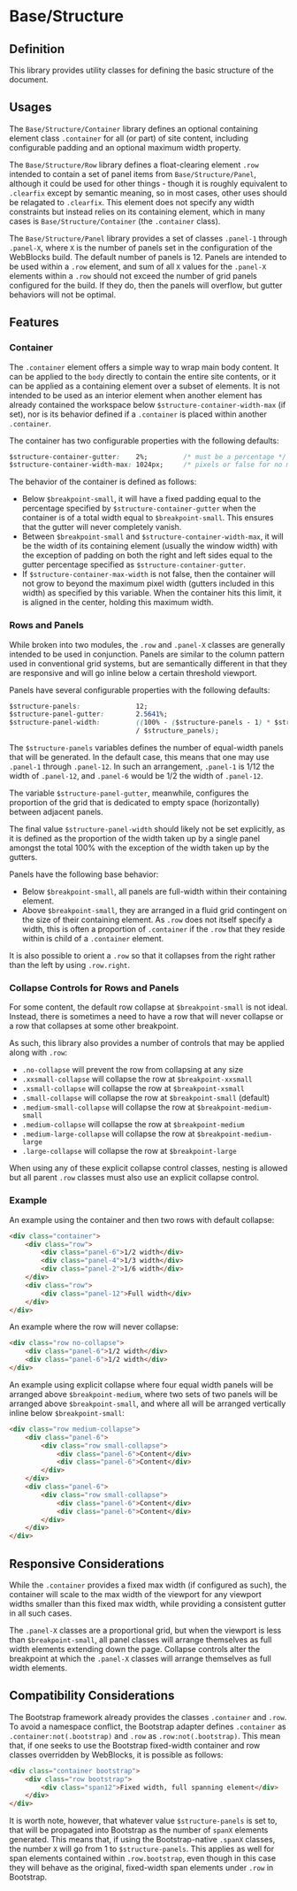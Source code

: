 # Base/Structure

## Definition

This library provides utility classes for defining the basic structure of the 
document.

## Usages

The `Base/Structure/Container` library defines an optional containing element 
class `.container` for all (or part) of site content, including configurable 
padding and an optional maximum width property.

The `Base/Structure/Row` library defines a float-clearing element `.row`
intended to contain a set of panel items from `Base/Structure/Panel`, although
it could be used for other things - though it is roughly equivalent to 
`.clearfix` except by semantic meaning, so in most cases, other uses should be
relagated to `.clearfix`. This element does not specify any width constraints 
but instead relies on its containing element, which in many cases is 
`Base/Structure/Container` (the `.container` class).

The `Base/Structure/Panel` library provides a set of classes `.panel-1` through
`.panel-X`, where `X` is the number of panels set in the configuration of the
WebBlocks build. The default number of panels is 12. Panels are intended to be
used within a `.row` element, and sum of all `X` values for the `.panel-X` 
elements within a `.row` should not exceed the number of grid panels configured 
for the build. If they do, then the panels will overflow, but gutter behaviors
will not be optimal.

## Features

### Container

The `.container` element offers a simple way to wrap main body content. It can
be applied to the `body` directly to contain the entire site contents, or it can
be applied as a containing element over a subset of elements. It is not intended
to be used as an interior element when another element has already contained the
workspace below `$structure-container-width-max` (if set), nor is its behavior 
defined if a `.container` is placed within another `.container`.

The container has two configurable properties with the following defaults:

```css
$structure-container-gutter:    2%;         /* must be a percentage */
$structure-container-width-max: 1024px;     /* pixels or false for no max */
```

The behavior of the container is defined as follows:

* Below `$breakpoint-small`, it will have a fixed padding equal to the 
percentage specified by `$structure-container-gutter` when the container is of 
a total width equal to `$breakpoint-small`. This ensures that the gutter will
never completely vanish.
* Between `$breakpoint-small` and `$structure-container-width-max`, it will be
the width of its containing element (usually the window width) with the 
exception of padding on both the right and left sides equal to the gutter 
percentage specified as `$structure-container-gutter`.
* If `$structure-container-max-width` is not false, then the container will not 
grow to beyond the maximum pixel width (gutters included in this width) as
specified by this variable. When the container hits this limit, it is aligned
in the center, holding this maximum width.

### Rows and Panels

While broken into two modules, the `.row` and `.panel-X` classes are generally 
intended to be used in conjunction. Panels are similar to the column pattern
used in conventional grid systems, but are semantically different in that
they are responsive and will go inline below a certain threshold viewport.

Panels have several configurable properties with the following defaults:

```css
$structure-panels:              12;
$structure-panel-gutter:        2.5641%;
$structure-panel-width:         ((100% - ($structure-panels - 1) * $structure-panel-gutter)
                                / $structure_panels);
```

The `$structure-panels` variables defines the number of equal-width panels that
will be generated. In the default case, this means that one may use `.panel-1`
through `.panel-12`. In such an arrangement, `.panel-1` is 1/12 the width of 
`.panel-12`, and `.panel-6` would be 1/2 the width of `.panel-12`. 

The variable `$structure-panel-gutter`, meanwhile, configures the proportion of 
the grid that is dedicated to empty space (horizontally) between adjacent 
panels. 

The final value `$structure-panel-width` should likely not be set explicitly, as
it is defined as the proportion of the width taken up by a single panel amongst 
the total 100% with the exception of the width taken up by the gutters.

Panels have the following base behavior:

* Below `$breakpoint-small`, all panels are full-width within their containing
element.
* Above `$breakpoint-small`, they are arranged in a fluid grid contingent on the
size of their containing element. As `.row` does not itself specify a width,
this is often a proportion of `.container` if the `.row` that they reside within
is child of a `.container` element.

It is also possible to orient a `.row` so that it collapses from the right 
rather than the left by using `.row.right`.

### Collapse Controls for Rows and Panels

For some content, the default row collapse at `$breakpoint-small` is not ideal. 
Instead, there is sometimes a need to have a row that will never collapse or a 
row that collapses at some other breakpoint.

As such, this library also provides a number of controls that may be applied 
along with `.row`:

* `.no-collapse` will prevent the row from collapsing at any size
* `.xxsmall-collapse` will collapse the row at `$breakpoint-xxsmall`
* `.xsmall-collapse` will collapse the row at `$breakpoint-xsmall`
* `.small-collapse` will collapse the row at `$breakpoint-small` (default)
* `.medium-small-collapse` will collapse the row at `$breakpoint-medium-small`
* `.medium-collapse` will collapse the row at `$breakpoint-medium`
* `.medium-large-collapse` will collapse the row at `$breakpoint-medium-large`
* `.large-collapse` will collapse the row at `$breakpoint-large`

When using any of these explicit collapse control classes, nesting is allowed 
but all parent `.row` classes must also use an explicit collapse control.

### Example

An example using the container and then two rows with default collapse:

```html
<div class="container">
    <div class="row">
        <div class="panel-6">1/2 width</div>
        <div class="panel-4">1/3 width</div>
        <div class="panel-2">1/6 width</div>
    </div>
    <div class="row">
        <div class="panel-12">Full width</div>
    </div>
</div>
```

An example where the row will never collapse:

```html
<div class="row no-collapse">
    <div class="panel-6">1/2 width</div>
    <div class="panel-6">1/2 width</div>
</div>
```

An example using explicit collapse where four equal width panels will be 
arranged above `$breakpoint-medium`, where two sets of two panels will be
arranged above `$breakpoint-small`, and where all will be arranged vertically 
inline below `$breakpoint-small`:

```html
<div class="row medium-collapse">
    <div class="panel-6">
        <div class="row small-collapse">
            <div class="panel-6">Content</div>
            <div class="panel-6">Content</div>
        </div>
    </div>
    <div class="panel-6">
        <div class="row small-collapse">
            <div class="panel-6">Content</div>
            <div class="panel-6">Content</div>
        </div>
    </div>
</div>
```

## Responsive Considerations

While the `.container` provides a fixed max width (if configured as such), the 
container will scale to the max width of the viewport for any viewport widths 
smaller than this fixed max width, while providing a consistent gutter in all
such cases.

The `.panel-X` classes are a proportional grid, but when the viewport is less
than `$breakpoint-small`, all panel classes will arrange themselves as full 
width elements extending down the page. Collapse controls alter the breakpoint 
at which the `.panel-X` classes will arrange themselves as full width elements.

## Compatibility Considerations

The Bootstrap framework already provides the classes `.container` and `.row`.
To avoid a namespace conflict, the Bootstrap adapter defines `.container` as
`.container:not(.bootstrap)` and `.row` as `.row:not(.bootstrap)`. This mean 
that, if one seeks to use the Bootstrap fixed-width container and row classes
overridden by WebBlocks, it is possible as follows:

```html
<div class="container bootstrap">
    <div class="row bootstrap">
        <div class="span12">Fixed width, full spanning element</div>
    </div>
</div>
```

It is worth note, however, that whatever value `$structure-panels` is set to,
that will be propagated into Bootstrap as the number of `spanX` elements 
generated. This means that, if using the Bootstrap-native `.spanX` classes,
the number `X` will go from 1 to `$structure-panels`. This applies as well for
span elements contained within `.row.bootstrap`, even though in this case they
will behave as the original, fixed-width span elements under `.row` in 
Bootstrap.
